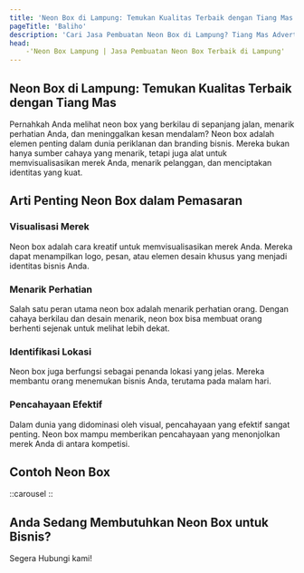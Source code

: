 ```yaml
---
title: 'Neon Box di Lampung: Temukan Kualitas Terbaik dengan Tiang Mas'
pageTitle: 'Baliho'
description: 'Cari Jasa Pembuatan Neon Box di Lampung? Tiang Mas Advertising hadir untuk solusi iklan terbaik Anda. Menarik, berkualitas, dan terjangkau'
head: 
    -'Neon Box Lampung | Jasa Pembuatan Neon Box Terbaik di Lampung'
---
```

## Neon Box di Lampung: Temukan Kualitas Terbaik dengan Tiang Mas

Pernahkah Anda melihat neon box yang berkilau di sepanjang jalan, menarik perhatian Anda, dan meninggalkan kesan mendalam? Neon box adalah elemen penting dalam dunia periklanan dan branding bisnis. 
Mereka bukan hanya sumber cahaya yang menarik, tetapi juga alat untuk memvisualisasikan merek Anda, menarik pelanggan, dan menciptakan identitas yang kuat.

## Arti Penting Neon Box dalam Pemasaran
### Visualisasi Merek

Neon box adalah cara kreatif untuk memvisualisasikan merek Anda. Mereka dapat menampilkan logo, pesan, atau elemen desain khusus yang menjadi identitas bisnis Anda.

### Menarik Perhatian

Salah satu peran utama neon box adalah menarik perhatian orang. Dengan cahaya berkilau dan desain menarik, neon box bisa membuat orang berhenti sejenak untuk melihat lebih dekat.

### Identifikasi Lokasi

Neon box juga berfungsi sebagai penanda lokasi yang jelas. Mereka membantu orang menemukan bisnis Anda, terutama pada malam hari.

### Pencahayaan Efektif

Dalam dunia yang didominasi oleh visual, pencahayaan yang efektif sangat penting. Neon box mampu memberikan pencahayaan yang menonjolkan merek Anda di antara kompetisi.

## Contoh Neon Box

::carousel
::

## Anda Sedang Membutuhkan Neon Box untuk Bisnis?
Segera Hubungi kami!